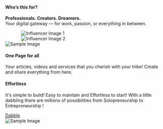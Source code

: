 <div class="container my-5">
<!-- Row 1 -->
  <!-- Row 1 with Image Slideshow -->
<div class="row align-items-center mb-4">
  <div class="col-md-6 text-center text-md-start">
    <h4 class="text-success">Who’s this for?</h4>
    <p><b class="text-warning">Professionals. Creators. Dreamers.</b><br>
    Your digital gateway — for work, passion, or everything in between.</p>
  </div>
  <div class="col-md-6 text-center">
    <div id="simpleCarousel" class="carousel slide" data-bs-ride="carousel">
      <div class="carousel-inner rounded" style="max-width: 80%; margin: 0 auto;">
        <div class="carousel-item active">
          <img src="https://cdn.jsdelivr.net/gh/publichomepage/my@main/assets/influencer_1.png" 
               class="d-block w-100 img-fluid rounded border border-1 border-success" 
               alt="Influencer Image 1">
        </div>
        <div class="carousel-item">
          <img src="https://cdn.jsdelivr.net/gh/publichomepage/my@main/assets/video-influencer_2.png" 
               class="d-block w-100 img-fluid rounded border border-1 border-success" 
               alt="Influencer Image 2">
        </div>
      </div>
    </div>
  </div>
</div>

  <!-- Row 2 -->
  <div class="row align-items-center mb-4">
    <div class="col-md-6 text-center">
      <img src="https://cdn.jsdelivr.net/gh/publichomepage/my@main/assets/designer.png" 
           alt="Sample Image" 
           class="img-fluid rounded">
    </div>
    <div class="col-md-6 text-center">
      <h4 class="text-success">One Page for all</h4>
      <p>Your articles, videos and services that you cherish with your tribe! Create and share everything from here.</p>
    </div>
  </div>

<!-- Row 3 -->
<div class="row align-items-center">
  <div class="col text-center">
    <h4 class="text-success">Effortless</h4>
    <p>It's simple to build! Easy to maintain and Effortless to start! With a little dabbling there are millions of possibilities from Solopreneurship to Entrepreneurship !</p>
    <a href="/dabble" class="btn btn-warning px-4">Dabble</a>
  </div>
  <div class="col text-center">
    <img src="https://cdn.jsdelivr.net/gh/publichomepage/my@main/assets/happy-news.png" class="img-fluid rounded border border-1 border-success" alt="Sample Image" style="max-width: 80%; margin: 0 auto;">
  </div>
</div>
</div>
